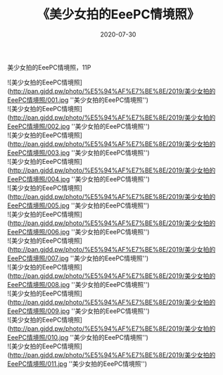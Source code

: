 ﻿---
layout: post
title:  《美少女拍的EeePC情境照》
date:   2020-07-30
img: http://pan.gjdd.pw/photo/%E5%94%AF%E7%BE%8E/2019/美少女拍的EeePC情境照/000.jpg
categories: [美女, 清纯, 唯美]
---

美少女拍的EeePC情境照，11P

![美少女拍的EeePC情境照](http://pan.gjdd.pw/photo/%E5%94%AF%E7%BE%8E/2019/美少女拍的EeePC情境照/001.jpg ''美少女拍的EeePC情境照'') <br>
![美少女拍的EeePC情境照](http://pan.gjdd.pw/photo/%E5%94%AF%E7%BE%8E/2019/美少女拍的EeePC情境照/002.jpg ''美少女拍的EeePC情境照'') <br>
![美少女拍的EeePC情境照](http://pan.gjdd.pw/photo/%E5%94%AF%E7%BE%8E/2019/美少女拍的EeePC情境照/003.jpg ''美少女拍的EeePC情境照'') <br>
![美少女拍的EeePC情境照](http://pan.gjdd.pw/photo/%E5%94%AF%E7%BE%8E/2019/美少女拍的EeePC情境照/004.jpg ''美少女拍的EeePC情境照'') <br>
![美少女拍的EeePC情境照](http://pan.gjdd.pw/photo/%E5%94%AF%E7%BE%8E/2019/美少女拍的EeePC情境照/005.jpg ''美少女拍的EeePC情境照'') <br>
![美少女拍的EeePC情境照](http://pan.gjdd.pw/photo/%E5%94%AF%E7%BE%8E/2019/美少女拍的EeePC情境照/006.jpg ''美少女拍的EeePC情境照'') <br>
![美少女拍的EeePC情境照](http://pan.gjdd.pw/photo/%E5%94%AF%E7%BE%8E/2019/美少女拍的EeePC情境照/007.jpg ''美少女拍的EeePC情境照'') <br>
![美少女拍的EeePC情境照](http://pan.gjdd.pw/photo/%E5%94%AF%E7%BE%8E/2019/美少女拍的EeePC情境照/008.jpg ''美少女拍的EeePC情境照'') <br>
![美少女拍的EeePC情境照](http://pan.gjdd.pw/photo/%E5%94%AF%E7%BE%8E/2019/美少女拍的EeePC情境照/009.jpg ''美少女拍的EeePC情境照'') <br>
![美少女拍的EeePC情境照](http://pan.gjdd.pw/photo/%E5%94%AF%E7%BE%8E/2019/美少女拍的EeePC情境照/010.jpg ''美少女拍的EeePC情境照'') <br>
![美少女拍的EeePC情境照](http://pan.gjdd.pw/photo/%E5%94%AF%E7%BE%8E/2019/美少女拍的EeePC情境照/011.jpg ''美少女拍的EeePC情境照'') <br>
